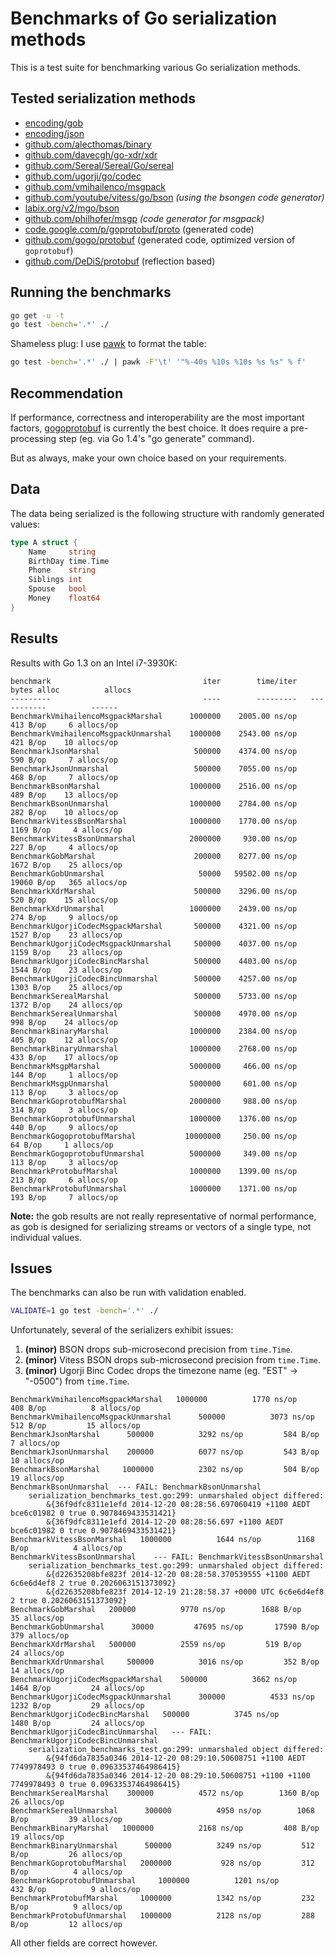 # Benchmarks of Go serialization methods

This is a test suite for benchmarking various Go serialization methods.

## Tested serialization methods

- [encoding/gob](http://golang.org/pkg/encoding/gob/)
- [encoding/json](http://golang.org/pkg/encoding/json/)
- [github.com/alecthomas/binary](https://github.com/alecthomas/binary)
- [github.com/davecgh/go-xdr/xdr](https://github.com/davecgh/go-xdr)
- [github.com/Sereal/Sereal/Go/sereal](https://github.com/Sereal/Sereal)
- [github.com/ugorji/go/codec](https://github.com/ugorji/go/tree/master/codec)
- [github.com/vmihailenco/msgpack](https://github.com/vmihailenco/msgpack)
- [github.com/youtube/vitess/go/bson](https://github.com/youtube/vitess/tree/master/go/bson) *(using the bsongen code generator)*
- [labix.org/v2/mgo/bson](https://labix.org/v2/mgo/bson)
- [github.com/philhofer/msgp](https://github.com/philhofer/msgp) *(code generator for msgpack)*
- [code.google.com/p/goprotobuf/proto](https://code.google.com/p/goprotobuf/proto) (generated code)
- [github.com/gogo/protobuf](https://gogo.github.io/) (generated code, optimized version of `goprotobuf`)
- [github.com/DeDiS/protobuf](https://github.com/DeDiS/protobuf) (reflection based)


## Running the benchmarks

```bash
go get -u -t
go test -bench='.*' ./
```

Shameless plug: I use [pawk](https://github.com/alecthomas/pawk) to format the table:

```bash
go test -bench='.*' ./ | pawk -F'\t' '"%-40s %10s %10s %s %s" % f'
```

## Recommendation

If performance, correctness and interoperability are the most
important factors, [gogoprotobuf](https://gogo.github.io/) is
currently the best choice. It does require a pre-processing step (eg.
via Go 1.4's "go generate" command).

But as always, make your own choice based on your requirements.

## Data

The data being serialized is the following structure with randomly generated values:

```go
type A struct {
    Name     string
    BirthDay time.Time
    Phone    string
    Siblings int
    Spouse   bool
    Money    float64
}
```


## Results

Results with Go 1.3 on an Intel i7-3930K:

```
benchmark                                  iter        time/iter   bytes alloc          allocs
---------                                  ----        ---------   -----------          ------
BenchmarkVmihailencoMsgpackMarshal      1000000    2005.00 ns/op      413 B/op     6 allocs/op
BenchmarkVmihailencoMsgpackUnmarshal    1000000    2543.00 ns/op      421 B/op    10 allocs/op
BenchmarkJsonMarshal                     500000    4374.00 ns/op      590 B/op     7 allocs/op
BenchmarkJsonUnmarshal                   500000    7055.00 ns/op      468 B/op     7 allocs/op
BenchmarkBsonMarshal                    1000000    2516.00 ns/op      489 B/op    13 allocs/op
BenchmarkBsonUnmarshal                  1000000    2784.00 ns/op      282 B/op    10 allocs/op
BenchmarkVitessBsonMarshal              1000000    1770.00 ns/op     1169 B/op     4 allocs/op
BenchmarkVitessBsonUnmarshal            2000000     930.00 ns/op      227 B/op     4 allocs/op
BenchmarkGobMarshal                      200000    8277.00 ns/op     1672 B/op    25 allocs/op
BenchmarkGobUnmarshal                     50000   59502.00 ns/op    19060 B/op   365 allocs/op
BenchmarkXdrMarshal                      500000    3296.00 ns/op      520 B/op    15 allocs/op
BenchmarkXdrUnmarshal                   1000000    2439.00 ns/op      274 B/op     9 allocs/op
BenchmarkUgorjiCodecMsgpackMarshal       500000    4321.00 ns/op     1527 B/op    23 allocs/op
BenchmarkUgorjiCodecMsgpackUnmarshal     500000    4037.00 ns/op     1159 B/op    23 allocs/op
BenchmarkUgorjiCodecBincMarshal          500000    4403.00 ns/op     1544 B/op    23 allocs/op
BenchmarkUgorjiCodecBincUnmarshal        500000    4257.00 ns/op     1303 B/op    25 allocs/op
BenchmarkSerealMarshal                   500000    5733.00 ns/op     1372 B/op    24 allocs/op
BenchmarkSerealUnmarshal                 500000    4970.00 ns/op      998 B/op    24 allocs/op
BenchmarkBinaryMarshal                  1000000    2384.00 ns/op      405 B/op    12 allocs/op
BenchmarkBinaryUnmarshal                1000000    2768.00 ns/op      433 B/op    17 allocs/op
BenchmarkMsgpMarshal                    5000000     466.00 ns/op      144 B/op     1 allocs/op
BenchmarkMsgpUnmarshal                  5000000     601.00 ns/op      113 B/op     3 allocs/op
BenchmarkGoprotobufMarshal              2000000     988.00 ns/op      314 B/op     3 allocs/op
BenchmarkGoprotobufUnmarshal            1000000    1376.00 ns/op      440 B/op     9 allocs/op
BenchmarkGogoprotobufMarshal           10000000     250.00 ns/op       64 B/op     1 allocs/op
BenchmarkGogoprotobufUnmarshal          5000000     349.00 ns/op      113 B/op     3 allocs/op
BenchmarkProtobufMarshal                1000000    1399.00 ns/op      213 B/op     6 allocs/op
BenchmarkProtobufUnmarshal              1000000    1371.00 ns/op      193 B/op     7 allocs/op
```

**Note:** the gob results are not really representative of normal performance, as gob is designed for serializing streams or vectors of a single type, not individual values.


## Issues

The benchmarks can also be run with validation enabled.

```bash
VALIDATE=1 go test -bench='.*' ./
```

Unfortunately, several of the serializers exhibit issues:

1. **(minor)** BSON drops sub-microsecond precision from `time.Time`.
2. **(minor)** Vitess BSON drops sub-microsecond precision from `time.Time`.
3. **(minor)** Ugorji Binc Codec drops the timezone name (eg. "EST" -> "-0500") from `time.Time`.

```
BenchmarkVmihailencoMsgpackMarshal   1000000          1770 ns/op         408 B/op          8 allocs/op
BenchmarkVmihailencoMsgpackUnmarshal      500000          3073 ns/op         512 B/op         15 allocs/op
BenchmarkJsonMarshal      500000          3292 ns/op         584 B/op          7 allocs/op
BenchmarkJsonUnmarshal    200000          6077 ns/op         543 B/op         10 allocs/op
BenchmarkBsonMarshal     1000000          2302 ns/op         504 B/op         19 allocs/op
BenchmarkBsonUnmarshal  --- FAIL: BenchmarkBsonUnmarshal
    serialization_benchmarks_test.go:299: unmarshaled object differed:
        &{36f9dfc8311e1efd 2014-12-20 08:28:56.697060419 +1100 AEDT bce6c01982 0 true 0.9078469433531421}
        &{36f9dfc8311e1efd 2014-12-20 08:28:56.697 +1100 AEDT bce6c01982 0 true 0.9078469433531421}
BenchmarkVitessBsonMarshal   1000000          1644 ns/op        1168 B/op          4 allocs/op
BenchmarkVitessBsonUnmarshal    --- FAIL: BenchmarkVitessBsonUnmarshal
    serialization_benchmarks_test.go:299: unmarshaled object differed:
        &{d22635208bfe823f 2014-12-20 08:28:58.370539555 +1100 AEDT 6c6e6d4ef8 2 true 0.2026063151373092}
        &{d22635208bfe823f 2014-12-19 21:28:58.37 +0000 UTC 6c6e6d4ef8 2 true 0.2026063151373092}
BenchmarkGobMarshal   200000          9770 ns/op        1688 B/op         35 allocs/op
BenchmarkGobUnmarshal      30000         47695 ns/op       17590 B/op        379 allocs/op
BenchmarkXdrMarshal   500000          2559 ns/op         519 B/op         24 allocs/op
BenchmarkXdrUnmarshal     500000          3016 ns/op         352 B/op         14 allocs/op
BenchmarkUgorjiCodecMsgpackMarshal    500000          3662 ns/op        1464 B/op         24 allocs/op
BenchmarkUgorjiCodecMsgpackUnmarshal      300000          4533 ns/op        1232 B/op         29 allocs/op
BenchmarkUgorjiCodecBincMarshal   500000          3745 ns/op        1480 B/op         24 allocs/op
BenchmarkUgorjiCodecBincUnmarshal   --- FAIL: BenchmarkUgorjiCodecBincUnmarshal
    serialization_benchmarks_test.go:299: unmarshaled object differed:
        &{94fd6da7835a0346 2014-12-20 08:29:10.50608751 +1100 AEDT 7749978493 0 true 0.09633537464986415}
        &{94fd6da7835a0346 2014-12-20 08:29:10.50608751 +1100 +1100 7749978493 0 true 0.09633537464986415}
BenchmarkSerealMarshal    300000          4572 ns/op        1360 B/op         26 allocs/op
BenchmarkSerealUnmarshal      300000          4950 ns/op        1068 B/op         39 allocs/op
BenchmarkBinaryMarshal   1000000          2168 ns/op         408 B/op         19 allocs/op
BenchmarkBinaryUnmarshal      500000          3249 ns/op         512 B/op         26 allocs/op
BenchmarkGoprotobufMarshal   2000000           928 ns/op         312 B/op          4 allocs/op
BenchmarkGoprotobufUnmarshal     1000000          1201 ns/op         432 B/op          9 allocs/op
BenchmarkProtobufMarshal     1000000          1342 ns/op         232 B/op          9 allocs/op
BenchmarkProtobufUnmarshal   1000000          2128 ns/op         288 B/op         12 allocs/op
```

All other fields are correct however.
